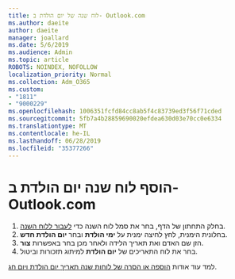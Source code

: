 ```yaml
---
title: לוח שנה של יום הולדת ב- Outlook.com
ms.author: daeite
author: daeite
manager: joallard
ms.date: 5/6/2019
ms.audience: Admin
ms.topic: article
ROBOTS: NOINDEX, NOFOLLOW
localization_priority: Normal
ms.collection: Adm_O365
ms.custom:
- "1811"
- "9000229"
ms.openlocfilehash: 1006351fcfd84cc8ab5f4c83739ed3f56f71cded
ms.sourcegitcommit: 5fb7a4b28859690020efdea630d03e70cc0e6334
ms.translationtype: MT
ms.contentlocale: he-IL
ms.lasthandoff: 06/28/2019
ms.locfileid: "35377266"
---
```

# <a name="add-a-birthday-calendar-in-outlookcom"></a>הוסף לוח שנה יום הולדת ב- Outlook.com

1. בחלק התחתון של הדף, בחר את סמל לוח השנה כדי [לעבור ללוח השנה](https://outlook.live.com/mail/calendar).
1. בחלונית הימנית, לחץ לחיצה ימנית על **ימי הולדת** ובחר **יום הולדת חדש**.
1. הזן שם האדם ואת תאריך הלידה ולאחר מכן בחר באפשרות **צור**.
1. בחר את לוח התאריכים של **יום הולדת** למיתוג תזכורות וביטול.

למד עוד אודות [הוספה או הסרה של לוחות שנה תאריך יום הולדת ויום חג](https://support.office.com/article/b8e636da-fda8-413f-940e-68396efa49a6).